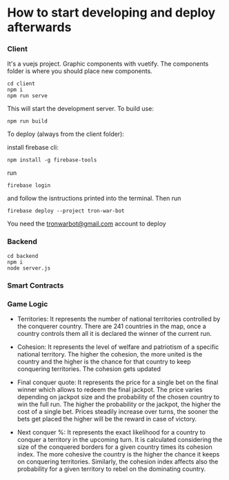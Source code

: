 # How to start developing and deploy afterwards
### Client
It's a vuejs project. Graphic components with vuetify.
The components folder is where you should place new components.
```
cd client
npm i
npm run serve
```
This will start the development server. To build use:
```
npm run build
```

To deploy (always from the client folder):

install firebase cli:
```
npm install -g firebase-tools
```
run
```
firebase login
```
and follow the isntructions printed into the terminal. Then run
```
firebase deploy --project tron-war-bot
```
You need the tronwarbot@gmail.com account to deploy

### Backend

```
cd backend
npm i
node server.js
```

### Smart Contracts


### Game Logic

- Territories:
  It represents the number of national territories controlled by the conquerer country. There are 241 countries in the map, once a country controls them all it is declared the winner of the current run.

- Cohesion:
  It represents the level of welfare and patriotism of a specific national territory. The higher the cohesion, the more united is the country and the higher is the chance for that country to keep conquering territories. The cohesion gets updated

- Final conquer quote:
  It represents the price for a single bet on the final winner which allows to redeem the final jackpot. The price varies depending on jackpot size and the probability of the chosen country to win the full run. The higher the probability or the jackpot, the higher the cost of a single bet. Prices steadily increase over turns, the sooner the bets get placed the higher will be the reward in case of victory.

- Next conquer %:
  It represents the exact likelihood for a country to conquer a territory in the upcoming turn. It is calculated considering the size of the conquered borders for a given country times its cohesion index. The more cohesive the country is the higher the chance it keeps on conquering territories. Similarly, the cohesion index affects also the probability for a given territory to rebel on the dominating country.
